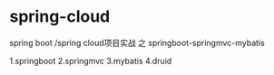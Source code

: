 # spring-cloud

spring boot /spring cloud项目实战 之 springboot-springmvc-mybatis

1.springboot
2.springmvc
3.mybatis
4.druid
